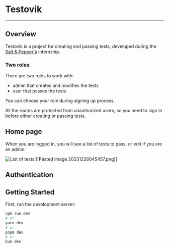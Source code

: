 # Testovik

---

## Overview

Testovik is a project for creating and passing tests, developed during the [Salt & Pepper's](https://snp.agency/ru) internship.

### Two roles

There are two roles to work with:

-   admin that creates and modifies the tests
-   user that passes the tests

You can choose your role during signing up process.

All the routes are protected from unauthorized users, so you need to sign in before either creating or passing tests.

## Home page

When you are logged in, you will see a list of tests to pass, or edit if you are an admin:

![List of tests](https://github.com/[vaniafed]/[testovik]/blob/[feature/AG-002]/assets/home.png?raw=true)![[Pasted image 20231226045457.png]]

## Authentication

## Getting Started

First, run the development server:

```bash
npm run dev
# or
yarn dev
# or
pnpm dev
# or
bun dev
```
